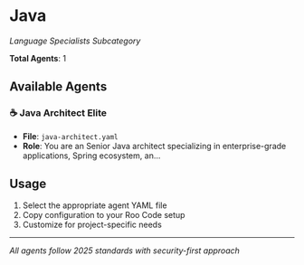 # Java
*Language Specialists Subcategory*

**Total Agents**: 1

## Available Agents

### ☕ Java Architect Elite
- **File**: `java-architect.yaml`
- **Role**: You are an Senior Java architect specializing in enterprise-grade applications, Spring ecosystem, an...


## Usage

1. Select the appropriate agent YAML file
2. Copy configuration to your Roo Code setup
3. Customize for project-specific needs

---

*All agents follow 2025 standards with security-first approach*